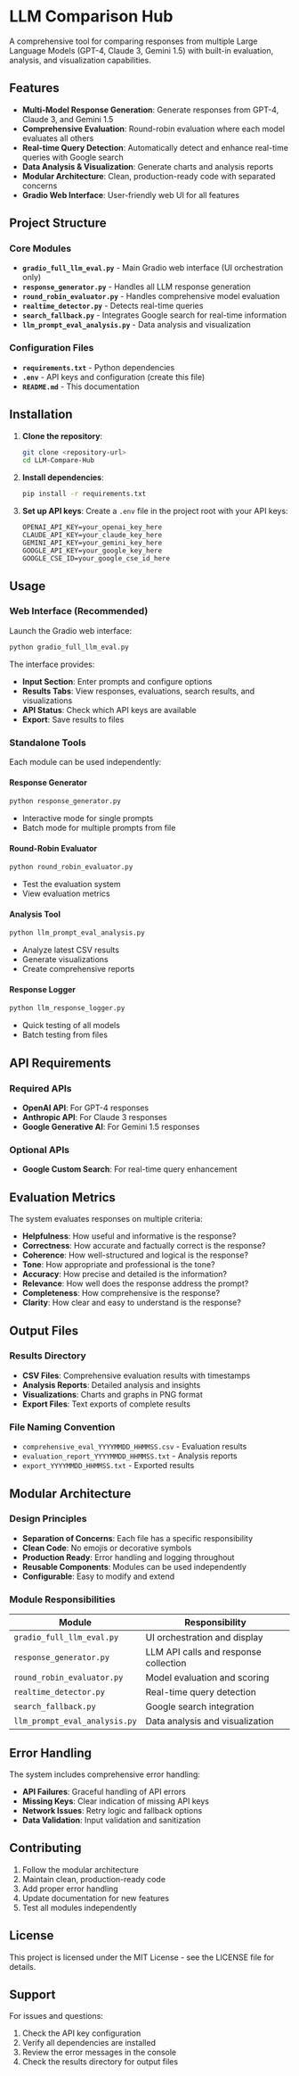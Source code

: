 # LLM Comparison Hub

A comprehensive tool for comparing responses from multiple Large Language Models (GPT-4, Claude 3, Gemini 1.5) with built-in evaluation, analysis, and visualization capabilities.

## Features

- **Multi-Model Response Generation**: Generate responses from GPT-4, Claude 3, and Gemini 1.5
- **Comprehensive Evaluation**: Round-robin evaluation where each model evaluates all others
- **Real-time Query Detection**: Automatically detect and enhance real-time queries with Google search
- **Data Analysis & Visualization**: Generate charts and analysis reports
- **Modular Architecture**: Clean, production-ready code with separated concerns
- **Gradio Web Interface**: User-friendly web UI for all features

## Project Structure

### Core Modules

- **`gradio_full_llm_eval.py`** - Main Gradio web interface (UI orchestration only)
- **`response_generator.py`** - Handles all LLM response generation
- **`round_robin_evaluator.py`** - Handles comprehensive model evaluation
- **`realtime_detector.py`** - Detects real-time queries
- **`search_fallback.py`** - Integrates Google search for real-time information
- **`llm_prompt_eval_analysis.py`** - Data analysis and visualization

### Configuration Files

- **`requirements.txt`** - Python dependencies
- **`.env`** - API keys and configuration (create this file)
- **`README.md`** - This documentation

## Installation

1. **Clone the repository**:
   ```bash
   git clone <repository-url>
   cd LLM-Compare-Hub
   ```

2. **Install dependencies**:
   ```bash
   pip install -r requirements.txt
   ```

3. **Set up API keys**:
   Create a `.env` file in the project root with your API keys:
   ```
   OPENAI_API_KEY=your_openai_key_here
   CLAUDE_API_KEY=your_claude_key_here
   GEMINI_API_KEY=your_gemini_key_here
   GOOGLE_API_KEY=your_google_key_here
   GOOGLE_CSE_ID=your_google_cse_id_here
   ```

## Usage

### Web Interface (Recommended)

Launch the Gradio web interface:
```bash
python gradio_full_llm_eval.py
```

The interface provides:
- **Input Section**: Enter prompts and configure options
- **Results Tabs**: View responses, evaluations, search results, and visualizations
- **API Status**: Check which API keys are available
- **Export**: Save results to files

### Standalone Tools

Each module can be used independently:

#### Response Generator
```bash
python response_generator.py
```
- Interactive mode for single prompts
- Batch mode for multiple prompts from file

#### Round-Robin Evaluator
```bash
python round_robin_evaluator.py
```
- Test the evaluation system
- View evaluation metrics

#### Analysis Tool
```bash
python llm_prompt_eval_analysis.py
```
- Analyze latest CSV results
- Generate visualizations
- Create comprehensive reports

#### Response Logger
```bash
python llm_response_logger.py
```
- Quick testing of all models
- Batch testing from files

## API Requirements

### Required APIs
- **OpenAI API**: For GPT-4 responses
- **Anthropic API**: For Claude 3 responses
- **Google Generative AI**: For Gemini 1.5 responses

### Optional APIs
- **Google Custom Search**: For real-time query enhancement

## Evaluation Metrics

The system evaluates responses on multiple criteria:
- **Helpfulness**: How useful and informative is the response?
- **Correctness**: How accurate and factually correct is the response?
- **Coherence**: How well-structured and logical is the response?
- **Tone**: How appropriate and professional is the tone?
- **Accuracy**: How precise and detailed is the information?
- **Relevance**: How well does the response address the prompt?
- **Completeness**: How comprehensive is the response?
- **Clarity**: How clear and easy to understand is the response?

## Output Files

### Results Directory
- **CSV Files**: Comprehensive evaluation results with timestamps
- **Analysis Reports**: Detailed analysis and insights
- **Visualizations**: Charts and graphs in PNG format
- **Export Files**: Text exports of complete results

### File Naming Convention
- `comprehensive_eval_YYYYMMDD_HHMMSS.csv` - Evaluation results
- `evaluation_report_YYYYMMDD_HHMMSS.txt` - Analysis reports
- `export_YYYYMMDD_HHMMSS.txt` - Exported results

## Modular Architecture

### Design Principles
- **Separation of Concerns**: Each file has a specific responsibility
- **Clean Code**: No emojis or decorative symbols
- **Production Ready**: Error handling and logging throughout
- **Reusable Components**: Modules can be used independently
- **Configurable**: Easy to modify and extend

### Module Responsibilities

| Module | Responsibility |
|--------|---------------|
| `gradio_full_llm_eval.py` | UI orchestration and display |
| `response_generator.py` | LLM API calls and response collection |
| `round_robin_evaluator.py` | Model evaluation and scoring |
| `realtime_detector.py` | Real-time query detection |
| `search_fallback.py` | Google search integration |
| `llm_prompt_eval_analysis.py` | Data analysis and visualization |

## Error Handling

The system includes comprehensive error handling:
- **API Failures**: Graceful handling of API errors
- **Missing Keys**: Clear indication of missing API keys
- **Network Issues**: Retry logic and fallback options
- **Data Validation**: Input validation and sanitization

## Contributing

1. Follow the modular architecture
2. Maintain clean, production-ready code
3. Add proper error handling
4. Update documentation for new features
5. Test all modules independently

## License

This project is licensed under the MIT License - see the LICENSE file for details.

## Support

For issues and questions:
1. Check the API key configuration
2. Verify all dependencies are installed
3. Review the error messages in the console
4. Check the results directory for output files 